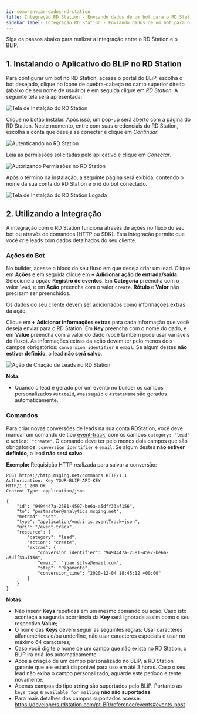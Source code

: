 ```yaml
---
id: como-enviar-dados-rd-station
title: Integração RD Station - Enviando dados de um bot para o RD Station
sidebar_label: Integração RD Station - Enviando dados de um bot para o RD Station
---
```


Siga os passos abaixo para realizar a integração entre o RD Station e o BLiP.

## 1. Instalando o Aplicativo do BLiP no RD Station

Para configurar um bot no RD Station, acesse o portal do BLiP, escolha o bot desejado, clique no ícone de quebra-cabeça no canto superior direito (abaixo de seu nome de usuário) e em seguida clique em _RD Station_. A seguinte tela será apresentada:

![Tela de Instalção do RD Station](/img/analytics/rd-station/como-enviar-dados-rd-station-1.png)

Clique no botão Instalar. Após isso, um pop-up será aberto com a página do RD Station. Neste momento, entre com suas credenciais do RD Station, escolha a conta que deseja se conectar e clique em _Continuar_.

![Autenticando no RD Station](/img/analytics/rd-station/como-enviar-dados-rd-station-2.png)

Leia as permissões solicitadas pelo aplicativo e clique em _Conectar_.

![Autorizando Permissões no RD Station](/img/analytics/rd-station/como-enviar-dados-rd-station-3.png)

Após o término da instalação, a seguinte página será exibida, contendo o nome da sua conta do RD Station e o id do bot conectado.

![Tela de Instalção do RD Station Logada](/img/analytics/rd-station/como-enviar-dados-rd-station-4.png)

## 2. Utilizando a Integração

A integração com o RD Station funciona através de ações no fluxo do seu bot ou através de comandos (HTTP ou SDK).
Esta integração permite que você crie leads com dados detalhados do seu cliente.

### Ações do Bot

No builder, acesse o bloco do seu fluxo em que deseja criar um lead.
Clique em __Ações__ e em seguida clique em __+ Adicionar ação de entrada/saída__. Selecione a opção __Registro de eventos__.
Em __Categoria__ preencha com o valor `lead`, e em __Ação__ preencha com o valor `create`. __Rótulo__ e __Valor__ não precisam ser preenchidos.

Os dados do seu cliente devem ser adicionados como informações extras da ação.

Clique em __+ Adicionar informações extras__ para cada informação que você deseja enviar para o RD Station. Em __Key__ preencha com o nome do dado, e em __Value__ preencha com a valor do dado (você também pode usar variáveis do fluxo).
As informações extras da ação devem ter pelo menos dois campos obrigatórios: `conversion_identifier` e `email`. Se algum destes __não estiver definido__, o lead __não será salvo__.

![Ação de Criação de Leads no RD Station](/img/analytics/rd-station/como-enviar-dados-rd-station-5.png)

__Nota__:

- Quando o lead é gerado por um evento no builder os campos personalizados `#stateId`, `#messageId` e `#stateName` são gerados automaticamente.

### Comandos

Para criar novas conversões de leads na sua conta RDStation, você deve mandar um comando de tipo [event-track](https://docs.blip.ai/#event-analysis), com os campos `category: "lead"` e `action: "create"`.
O comando deve ter pelo menos dois campos que são obrigatórios: `conversion_identifier` e `email`. Se algum destes **não estiver definido**, o lead **não será salvo**.

**Exemplo:** Requisição HTTP realizada para salvar a conversão:

```
POST https://http.msging.net/commands HTTP/1.1
Authorization: Key YOUR-BLIP-API-KEY
HTTP/1.1 200 OK
Content-Type: application/json

{
    "id": "9494447a-2581-4597-be6a-a5dff33af156",
    "to": "postmaster@analytics.msging.net",
    "method": "set",
    "type": "application/vnd.iris.eventTrack+json",
    "uri": "/event-track",
    "resource": {
        "category": "lead",
        "action": "create",
        "extras": {
            "conversion_identifier": "9494447a-2581-4597-be6a-a5dff33af156",
            "email": "joao.silva@email.com",
            "step": "Pagamento",
            "conversion_time": "2020-12-04 18:45:12 +00:00"
        }
    }
}
```

__Notas__:

- Não inserir __Keys__ repetidas em um mesmo comando ou ação. Caso isto aconteça a segunda ocorrência da __Key__ será ignorada assim como o seu respectivo __Value__;
- O nome das __Keys__ devem seguir as seguintes regras: Usar caracteres alfanuméricos e/ou underline, não usar caracteres especiais e usar no máximo 64 caracteres;
- Caso você digite o nome de um campo que não exista no RD Station, o BLiP irá criá-los automaticamente.
- Após a criação de um campo personalizado no BLiP, a RD Station garante que ele estará disponivel para uso em até 3 horas. Caso o seu lead não exiba o campo personalizado, aguarde este período e tente novamente.
- Apenas campos do tipo **string** são suportados pelo BLiP. Portanto as `keys tags` e `available_for_mailing` **não são suportadas**.
- Para mais detalhes dos campos suportados acesse: https://developers.rdstation.com/pt-BR/reference/events#events-post

<!-- Rating frame -->
<script type="text/javascript" src="/scripts/rating.js"></script>